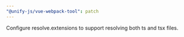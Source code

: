 ```yaml
---
"@unify-js/vue-webpack-tool": patch
---
```


Configure resolve.extensions to support resolving both ts and tsx files.
